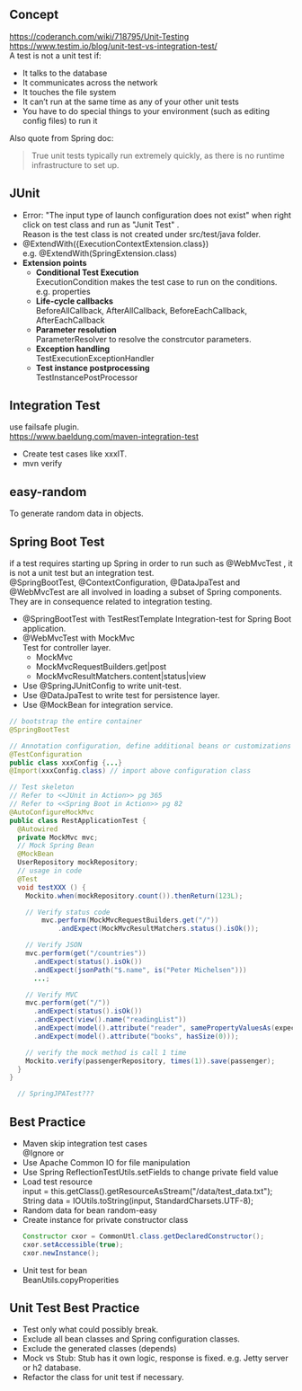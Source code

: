 ## Concept
https://coderanch.com/wiki/718795/Unit-Testing
https://www.testim.io/blog/unit-test-vs-integration-test/  
A test is not a unit test if:
- It talks to the database
- It communicates across the network
- It touches the file system
- It can’t run at the same time as any of your other unit tests
- You have to do special things to your environment (such as editing config files) to run it

Also quote from Spring doc:  
>True unit tests typically run extremely quickly, as there is no runtime infrastructure to set up.  

## JUnit
- Error: "The input type of launch configuration does not exist" when right click on test class and run as "Junit Test" .  
  Reason is the test class is not created under src/test/java folder.  
- @ExtendWith({ExecutionContextExtension.class})  
  e.g.   @ExtendWith(SpringExtension.class)
- **Extension points**  
  - **Conditional Test Execution**  
    ExecutionCondition makes the test case to run on the conditions. e.g. properties  
  - **Life-cycle callbacks**  
    BeforeAllCallback, AfterAllCallback, BeforeEachCallback,
  AfterEachCallback  
  - **Parameter resolution**  
    ParameterResolver to resolve the constrcutor parameters.  
  - **Exception handling**  
    TestExecutionExceptionHandler  
  - **Test instance postprocessing**  
    TestInstancePostProcessor  

## Integration Test
use failsafe plugin.  
https://www.baeldung.com/maven-integration-test  
- Create test cases like xxxIT.
- mvn verify

## easy-random
To generate random data in objects.  

## Spring Boot Test
if a test requires starting up Spring in order to run such as @WebMvcTest , it is not a unit test but an integration test.  
@SpringBootTest, @ContextConfiguration, @DataJpaTest and @WebMvcTest are all involved in loading a subset of Spring components. They are in consequence related to integration testing.  
- @SpringBootTest with TestRestTemplate
  Integration-test for Spring Boot application.  
- @WebMvcTest with MockMvc  
  Test for controller layer.  
  - MockMvc
  - MockMvcRequestBuilders.get|post  
  - MockMvcResultMatchers.content|status|view  
- Use @SpringJUnitConfig to write unit-test.  
- Use @DataJpaTest to write test for persistence layer.  
- Use @MockBean for integration service.  
```java
// bootstrap the entire container
@SpringBootTest

// Annotation configuration, define additional beans or customizations for a test
@TestConfiguration
public class xxxConfig {...}
@Import(xxxConfig.class) // import above configuration class

// Test skeleton
// Refer to <<JUnit in Action>> pg 365
// Refer to <<Spring Boot in Action>> pg 82
@AutoConfigureMockMvc
public class RestApplicationTest {
  @Autowired
  private MockMvc mvc;
  // Mock Spring Bean
  @MockBean
  UserRepository mockRepository;
  // usage in code
  @Test
  void testXXX () {
    Mockito.when(mockRepository.count()).thenReturn(123L);

    // Verify status code
		mvc.perform(MockMvcRequestBuilders.get("/"))
			.andExpect(MockMvcResultMatchers.status().isOk());

    // Verify JSON
    mvc.perform(get("/countries"))
      .andExpect(status().isOk())
      .andExpect(jsonPath("$.name", is("Peter Michelsen")))
      ...;

    // Verify MVC
    mvc.perform(get("/"))
      .andExpect(status().isOk())
      .andExpect(view().name("readingList"))
      .andExpect(model().attribute("reader", samePropertyValuesAs(expectedReader)))
      .andExpect(model().attribute("books", hasSize(0)));

    // verify the mock method is call 1 time
    Mockito.verify(passengerRepository, times(1)).save(passenger);
  }
}

  // SpringJPATest???
  ```

## Best Practice
- Maven skip integration test cases  
  @Ignore or 
- Use Apache Common IO for file manipulation
- Use Spring ReflectionTestUtils.setFields to change private field value
- Load test resource  
  input = this.getClass().getResourceAsStream("/data/test_data.txt");
  String data = IOUtils.toString(input, StandardCharsets.UTF-8);
- Random data for bean
  random-easy
- Create instance for private constructor class  
  ```java
  Constructor cxor = CommonUtl.class.getDeclaredConstructor();  
  cxor.setAccessible(true);  
  cxor.newInstance();  
  ```
- Unit test for bean  
  BeanUtils.copyProperities  

## Unit Test Best Practice
- Test only what could possibly break.  
- Exclude all bean classes and Spring configuration classes.  
- Exclude the generated classes (depends)  
- Mock vs Stub: Stub has it own logic, response is fixed. e.g. Jetty server or h2 database.  
- Refactor the class for unit test if necessary.  

